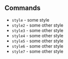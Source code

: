 ## Commands

* `style` - some style
* `style2` - some other style
* `style3` - some other style
* `style4` - some other style
* `style5` - some other style
* `style6` - some other style
* `style7` - some other style
